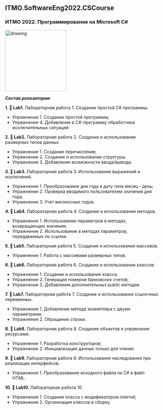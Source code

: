 ## ITMO.SoftwareEng2022.CSCourse
### ИТМО 2022. Программирование на Microsoft C#

<img src="https://im.wampi.ru/2022/09/26/100.jpg" alt="drawing" width="200"/>

***Состав репозитория:***

 <strong>1. &#128194; Lab1. </strong> Лабораторная работа 1. Создание простой C# программы.
 
* Упражнение 1. Создание простой программы;
* Упражнение 4. Добавление в C#-программу обработчика исключительных ситуаций.

<strong>2. &#128194; Lab2. </strong> Лабораторная работа 2. Создание и использование размерных типов данных.
* Упражнение 1. Создание перечисления;
* Упражнение 2. Создание и использование структуры. 
* Упражнение 3. Добавление возможности ввода/вывода.

<strong>3. &#128194; Lab3. </strong> Лабораторная работа 3. Использование выражений и исключений.
* Упражнение 1. Преобразование дня года в дату типа  месяц - день;
* Упражнение 2. Проверка вводимого пользователем значения  дня года;
* Упражнение 3. Учет високосных годов.

<strong>4. &#128194; Lab4. </strong> Лабораторная работа 4. Создание и использование методов.
* Упражнение 1. Использование параметров в методах, возвращающих значения;
* Упражнение 2. Использование в методах параметров, передаваемых по ссылке.

<strong>5. &#128194; Lab5. </strong> Лабораторная работа 5. Создание и использование массивов.
* Упражнение 1. Работа с массивами размерных типов.

<strong>6. &#128194; Lab6. </strong> Лабораторная работа 6. Создание и использование классов.
* Упражнение 1. Создание и использование класса;
* Упражнение 2. Генерация номеров банковских счетов;
* Упражнение 3. Добавление дополнительных public методов.

<strong>7. &#128194; Lab7. </strong> Лабораторная работа 7.  Создание и использование ссылочных переменных.
* Упражнение 1. Добавление метода экземпляра с двумя параметрами;
* Упражнение 2. Обращение строки.

<strong>8. &#128194; Lab8. </strong> Лабораторная работа 8. Создание объектов и управление ресурсами.
* Упражнение 1. Разработка конструкторов;
* Упражнение 2. Инициализация данных только для чтения.

<strong>9. &#128194; Lab9. </strong> Лабораторная работа 9. Использование наследования при реализации интерфейсов.
* Упражнение 1. Преобразование исходного файла на C# в файл HTML.

<strong>10. &#128194; Lab10. </strong> Лабораторная работа 10.
* Упражнение 1. Создание класса с модификатором internal;
* Упражнение 2. Организация классов в сборку.
